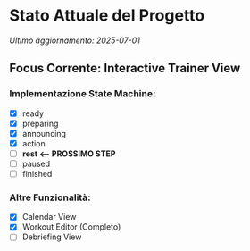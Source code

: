 # Stato Attuale del Progetto
*Ultimo aggiornamento: 2025-07-01*

## Focus Corrente: Interactive Trainer View

### Implementazione State Machine:
- [x] ready
- [x] preparing
- [x] announcing
- [x] action
- [ ] **rest <-- PROSSIMO STEP**
- [ ] paused
- [ ] finished

### Altre Funzionalità:
- [x] Calendar View
- [x] Workout Editor (Completo)
- [ ] Debriefing View
